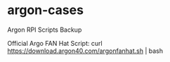 # argon-cases
Argon RPI Scripts Backup

Official Argo FAN Hat Script:
curl https://download.argon40.com/argonfanhat.sh | bash
